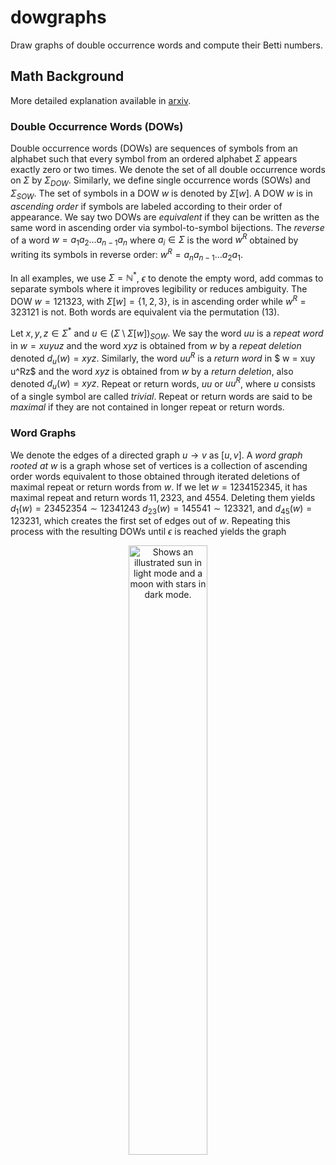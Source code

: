 # dowgraphs
Draw graphs of double occurrence words and compute their Betti numbers. 

## Math Background
More detailed explanation available in [arxiv](https://arxiv.org/abs/2305.05818).
### Double Occurrence Words (DOWs)
Double occurrence words (DOWs) are sequences of symbols from an alphabet such that every symbol from an ordered alphabet $\Sigma$ appears exactly zero or two times. We denote the set of all double occurrence words on $\Sigma$ by $\Sigma_{DOW}$. Similarly, we define single occurrence words (SOWs) and $\Sigma_{SOW}$. The set of symbols in a DOW $w$ is denoted by $\Sigma[w]$. A DOW $w$ is in _ascending order_ if symbols are labeled according to their order of appearance. We say two DOWs are _equivalent_ if they can be written as the same word in ascending order via symbol-to-symbol bijections. The _reverse_ of a word $w = a_1 a_2 \ldots a_{n-1} a_n$ where $a_i \in \Sigma$ is the word $w^R$ obtained by writing its symbols in reverse order: $w^R = a_n a_{n-1} \ldots a_2 a_1$. 

In all examples, we use $\Sigma = \mathbb{N}^*$, $\epsilon$ to denote the empty word, add commas to separate symbols where it improves legibility or reduces ambiguity. The DOW $w = 121323$, with $\Sigma[w] = \{1,2,3\}$, is in ascending order while $w^R = 323121$ is not. Both words are equivalent via the permutation $(13)$.

Let $x,y,z \in \Sigma^*$ and $u \in (\Sigma \setminus \Sigma[w])_{SOW}$. We say the word $uu$ is a _repeat word_ in $w = xuyuz$ and the word $xyz$ is obtained from $w$ by a _repeat deletion_ denoted $d_u(w) = xyz$. Similarly, the word $uu^R$ is a _return word_ in $ w = xuy u^Rz$ and the word $xyz$ is obtained from $w$ by a _return deletion_, also denoted $d_u(w) = xyz$. Repeat or return words, $uu$ or $uu^R$, where $u$ consists of a single symbol are called _trivial_. Repeat or return words are said to be _maximal_ if they are not contained in longer repeat or return words.

### Word Graphs
We denote the edges of a directed graph $u \rightarrow v$ as $[u,v]$. A _word graph rooted at_ $w$ is a graph whose set of vertices is a collection of ascending order words equivalent to those obtained through iterated deletions of maximal repeat or return words from $w$. If we let $w= 1234152345$, it has maximal repeat and return words $11,2323,$ and $4554$. Deleting them yields $d_{1}(w) = 23452354\sim 12341243$ $d_{23}(w) = 145541\sim 123321$, and $d_{45}(w) = 123231$, which creates the first set of edges out of $w$. Repeating this process with the resulting DOWs until $\epsilon$ is reached yields the graph

<p align="center">
<picture>
  <source media="(prefers-color-scheme: dark)" srcset="https://github.com/fajardogomez/dowgraphs/assets/109635630/328a44f7-ca70-4052-b9e7-a130337b19fc" width=50%>
  <source media="(prefers-color-scheme: light)" srcset="https://github.com/fajardogomez/dowgraphs/assets/109635630/9cc213a5-9eae-4d16-a0e8-ae466f10db94" width=50%>
  <img alt="Shows an illustrated sun in light mode and a moon with stars in dark mode." src="https://github.com/fajardogomez/dowgraphs/assets/109635630/9cc213a5-9eae-4d16-a0e8-ae466f10db94">
</picture>
</p>

